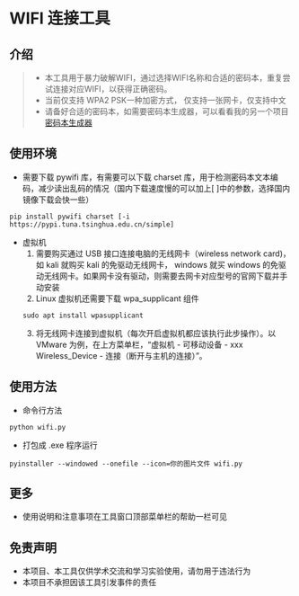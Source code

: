 # WIFI 连接工具
## 介绍  
> + 本工具用于暴力破解WIFI，通过选择WIFI名称和合适的密码本，重复尝试连接对应WIFI，以获得正确密码。
> + 当前仅支持 WPA2 PSK一种加密方式， 仅支持一张网卡，仅支持中文
> + 请备好合适的密码本，如需要密码本生成器，可以看看我的另一个项目[密码本生成器](https://github.com/JustbeWater/password_producer)  
## 使用环境
+ 需要下载 pywifi 库，有需要可以下载 charset 库，用于检测密码本文本编码，减少读出乱码的情况（国内下载速度慢的可以加上[ ]中的参数，选择国内镜像下载会快一些）
```
pip install pywifi charset [-i https://pypi.tuna.tsinghua.edu.cn/simple]
```
+ 虚拟机
    1. 需要购买通过 USB 接口连接电脑的无线网卡（wireless network card)，如 kali 就购买 kali 的免驱动无线网卡， windows 就买 windows 的免驱动无线网卡。如果网卡没有驱动，则需要去网卡对应型号的官网下载并手动安装  
    2. Linux 虚拟机还需要下载 wpa_supplicant 组件
    ```
    sudo apt install wpasupplicant
    ```
    3. 将无线网卡连接到虚拟机（每次开启虚拟机都应该执行此步操作）。以 VMware 为例，在上方菜单栏，“虚拟机 - 可移动设备 - xxx Wireless_Device - 连接（断开与主机的连接）”。
## 使用方法  
+ 命令行方法
```
python wifi.py
```
+ 打包成 .exe 程序运行
```
pyinstaller --windowed --onefile --icon=你的图片文件 wifi.py
```
## 更多
+ 使用说明和注意事项在工具窗口顶部菜单栏的帮助一栏可见

## 免责声明
+ 本项目、本工具仅供学术交流和学习实验使用，请勿用于违法行为
+ 本项目不承担因该工具引发事件的责任